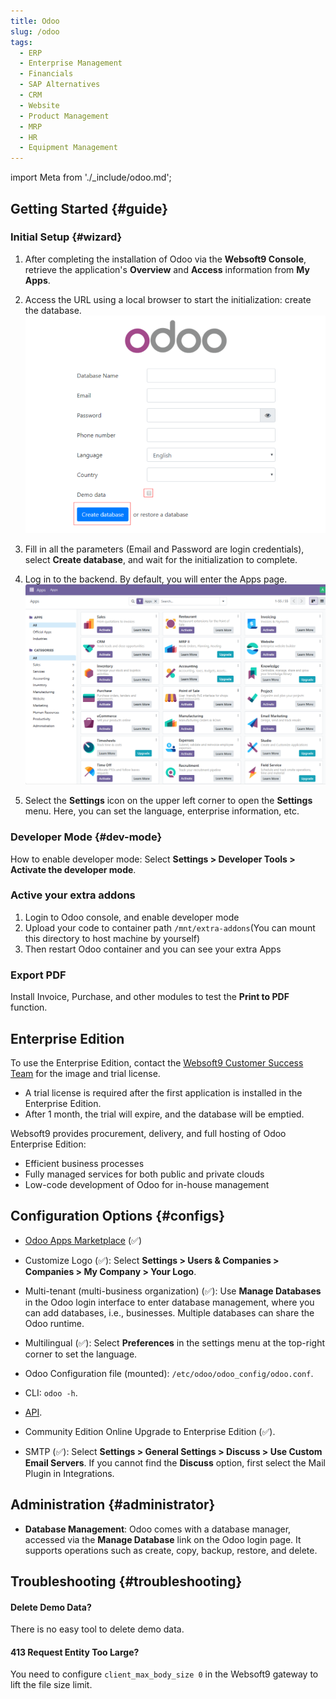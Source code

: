 ```yaml
---
title: Odoo
slug: /odoo
tags:
  - ERP
  - Enterprise Management
  - Financials
  - SAP Alternatives
  - CRM
  - Website
  - Product Management
  - MRP
  - HR
  - Equipment Management
---
```


import Meta from './\_include/odoo.md';

<Meta name="meta" />

## Getting Started {#guide}

### Initial Setup {#wizard}

1. After completing the installation of Odoo via the **Websoft9 Console**, retrieve the application's **Overview** and **Access** information from **My Apps**.

2. Access the URL using a local browser to start the initialization: create the database.
   ![Odoo Community Edition initialization page](./assets/odoo-startcreatedb-websoft9.png)

3. Fill in all the parameters (Email and Password are login credentials), select **Create database**, and wait for the initialization to complete.

4. Log in to the backend. By default, you will enter the Apps page.  
   ![Odoo APPS](./assets/odoo-apps-websoft9.png)

5. Select the **Settings** icon on the upper left corner to open the **Settings** menu. Here, you can set the language, enterprise information, etc.

### Developer Mode {#dev-mode}

How to enable developer mode: Select **Settings > Developer Tools > Activate the developer mode**.

### Active your extra addons

1. Login to Odoo console, and enable developer mode
2. Upload your code to container path `/mnt/extra-addons`(You can mount this directory to host machine by yourself)
3. Then restart Odoo container and you can see your extra Apps

### Export PDF

Install Invoice, Purchase, and other modules to test the **Print to PDF** function.

## Enterprise Edition

To use the Enterprise Edition, contact the [Websoft9 Customer Success Team](./helpdesk#contact) for the image and trial license.

- A trial license is required after the first application is installed in the Enterprise Edition.
- After 1 month, the trial will expire, and the database will be emptied.

Websoft9 provides procurement, delivery, and full hosting of Odoo Enterprise Edition:

- Efficient business processes
- Fully managed services for both public and private clouds
- Low-code development of Odoo for in-house management

## Configuration Options {#configs}

- [Odoo Apps Marketplace](https://www.odoo.com/apps/modules) (✅)

- Customize Logo (✅): Select **Settings > Users & Companies > Companies > My Company > Your Logo**.

- Multi-tenant (multi-business organization) (✅): Use **Manage Databases** in the Odoo login interface to enter database management, where you can add databases, i.e., businesses. Multiple databases can share the Odoo runtime.

- Multilingual (✅): Select **Preferences** in the settings menu at the top-right corner to set the language.

- Odoo Configuration file (mounted): `/etc/odoo/odoo_config/odoo.conf`.

- CLI: `odoo -h`.

- [API](https://www.odoo.com/documentation/17.0/developer/misc/api/odoo.html).

- Community Edition Online Upgrade to Enterprise Edition (✅).

- SMTP (✅): Select **Settings > General Settings > Discuss > Use Custom Email Servers**. If you cannot find the **Discuss** option, first select the Mail Plugin in Integrations.

## Administration {#administrator}

- **Database Management**: Odoo comes with a database manager, accessed via the **Manage Database** link on the Odoo login page. It supports operations such as create, copy, backup, restore, and delete.

## Troubleshooting {#troubleshooting}

#### Delete Demo Data?

There is no easy tool to delete demo data.

#### 413 Request Entity Too Large?

You need to configure `client_max_body_size 0` in the Websoft9 gateway to lift the file size limit.
